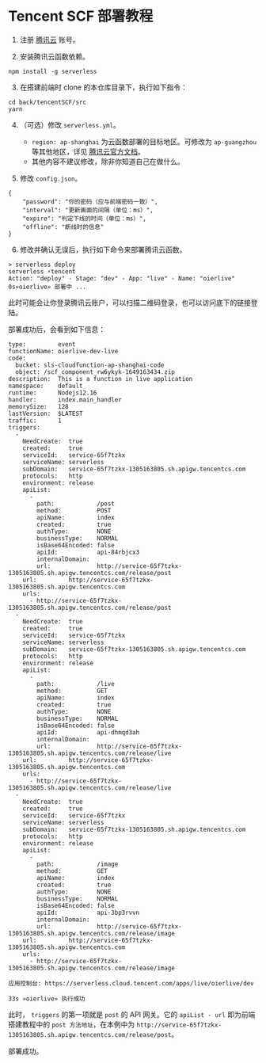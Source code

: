 # Tencent SCF 部署教程

1. 注册 [腾讯云](https://cloud.tencent.com/) 账号。

2. 安装腾讯云函数依赖。
  ```
  npm install -g serverless
  ```

3. 在搭建前端时 clone 的本仓库目录下，执行如下指令：
  ```
  cd back/tencentSCF/src
  yarn
  ```

4. （可选）修改  `serverless.yml`。

   - `region: ap-shanghai` 为云函数部署的目标地区。可修改为 `ap-guangzhou` 等其他地区，详见 [腾讯云官方文档](https://cloud.tencent.com/document/api/583/17238#.E5.9C.B0.E5.9F.9F.E5.88.97.E8.A1.A8)。
   - 其他内容不建议修改，除非你知道自己在做什么。

5. 修改 `config.json`。
  ```
  {
      "password": "你的密码（应与前端密码一致）",
      "interval": "更新画面的间隔（单位：ms）",
      "expire": "判定下线的时间（单位：ms）",
      "offline": "断线时的信息"
  }
  ```

6. 修改并确认无误后，执行如下命令来部署腾讯云函数。
  ```
  > serverless deploy
  serverless ⚡tencent
  Action: "deploy" - Stage: "dev" - App: "live" - Name: "oierlive"
  0s»oierlive» 部署中 ...
  ```

  此时可能会让你登录腾讯云账户，可以扫描二维码登录，也可以访问底下的链接登陆。

  部署成功后，会看到如下信息：

  ```
  type:         event
  functionName: oierlive-dev-live
  code:
    bucket: sls-cloudfunction-ap-shanghai-code
    object: /scf_component_rw6ykyk-1649163434.zip
  description:  This is a function in live application
  namespace:    default
  runtime:      Nodejs12.16
  handler:      index.main_handler
  memorySize:   128
  lastVersion:  $LATEST
  traffic:      1
  triggers:
    -
      NeedCreate:  true
      created:     true
      serviceId:   service-65f7tzkx
      serviceName: serverless
      subDomain:   service-65f7tzkx-1305163805.sh.apigw.tencentcs.com
      protocols:   http
      environment: release
      apiList:
        -
          path:            /post
          method:          POST
          apiName:         index
          created:         true
          authType:        NONE
          businessType:    NORMAL
          isBase64Encoded: false
          apiId:           api-84rbjcx3
          internalDomain:
          url:             http://service-65f7tzkx-1305163805.sh.apigw.tencentcs.com/release/post
      url:         http://service-65f7tzkx-1305163805.sh.apigw.tencentcs.com
      urls:
        - http://service-65f7tzkx-1305163805.sh.apigw.tencentcs.com/release/post
    -
      NeedCreate:  true
      created:     true
      serviceId:   service-65f7tzkx
      serviceName: serverless
      subDomain:   service-65f7tzkx-1305163805.sh.apigw.tencentcs.com
      protocols:   http
      environment: release
      apiList:
        -
          path:            /live
          method:          GET
          apiName:         index
          created:         true
          authType:        NONE
          businessType:    NORMAL
          isBase64Encoded: false
          apiId:           api-dhmqd3ah
          internalDomain:
          url:             http://service-65f7tzkx-1305163805.sh.apigw.tencentcs.com/release/live
      url:         http://service-65f7tzkx-1305163805.sh.apigw.tencentcs.com
      urls:
        - http://service-65f7tzkx-1305163805.sh.apigw.tencentcs.com/release/live
    -
      NeedCreate:  true
      created:     true
      serviceId:   service-65f7tzkx
      serviceName: serverless
      subDomain:   service-65f7tzkx-1305163805.sh.apigw.tencentcs.com
      protocols:   http
      environment: release
      apiList:
        -
          path:            /image
          method:          GET
          apiName:         index
          created:         true
          authType:        NONE
          businessType:    NORMAL
          isBase64Encoded: false
          apiId:           api-3bp3rvvn
          internalDomain:
          url:             http://service-65f7tzkx-1305163805.sh.apigw.tencentcs.com/release/image
      url:         http://service-65f7tzkx-1305163805.sh.apigw.tencentcs.com
      urls:
        - http://service-65f7tzkx-1305163805.sh.apigw.tencentcs.com/release/image
  
  应用控制台: https://serverless.cloud.tencent.com/apps/live/oierlive/dev
  
  33s »oierlive» 执行成功
  ```

   此时， `triggers` 的第一项就是 `post` 的 API 网关。它的 `apiList - url` 即为前端搭建教程中的 `post 方法地址`，在本例中为 `http://service-65f7tzkx-1305163805.sh.apigw.tencentcs.com/release/post`。

部署成功。